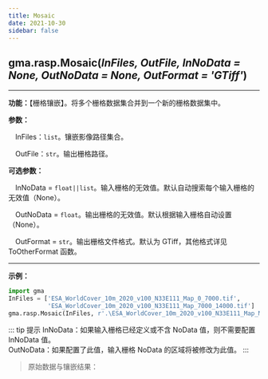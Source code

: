 ```yaml
---
title: Mosaic
date: 2021-10-30
sidebar: false
---
```


## gma.rasp.**Mosaic**(*InFiles, OutFile, InNoData = None, OutNoData = None, OutFormat = 'GTiff'*)

---

**功能：**【栅格镶嵌】。将多个栅格数据集合并到一个新的栅格数据集中。

**参数：** 

&emsp;InFiles：`list`。镶嵌影像路径集合。

&emsp;OutFile：`str`。输出栅格路径。

**可选参数：**

&emsp;InNoData = `float||list`。输入栅格的无效值。默认自动搜索每个输入栅格的无效值（None）。

&emsp;OutNoData  = `float`。输出栅格的无效值。默认根据输入栅格自动设置（None）。

&emsp;OutFormat  = `str`。输出栅格文件格式。默认为 GTiff，其他格式详见 ToOtherFormat 函数。

---

**示例：**

```python
import gma
InFiles = ['ESA_WorldCover_10m_2020_v100_N33E111_Map_0_7000.tif',
           'ESA_WorldCover_10m_2020_v100_N33E111_Map_7000_14000.tif']
gma.rasp.Mosaic(InFiles, r'.\ESA_WorldCover_10m_2020_v100_N33E111_Map_Mosaic.tif')
```
::: tip 提示
InNoData：如果输入栅格已经定义或不含 NoData 值，则不需要配置 InNoData 值。<br>
OutNoData：如果配置了此值，输入栅格 NoData 的区域将被修改为此值。
:::

> 原始数据与镶嵌结果：

